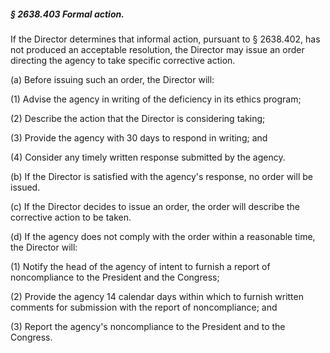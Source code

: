 ##### § 2638.403 Formal action. #####

If the Director determines that informal action, pursuant to § 2638.402, has not produced an acceptable resolution, the Director may issue an order directing the agency to take specific corrective action.

(a) Before issuing such an order, the Director will:

(1) Advise the agency in writing of the deficiency in its ethics program;

(2) Describe the action that the Director is considering taking;

(3) Provide the agency with 30 days to respond in writing; and

(4) Consider any timely written response submitted by the agency.

(b) If the Director is satisfied with the agency's response, no order will be issued.

(c) If the Director decides to issue an order, the order will describe the corrective action to be taken.

(d) If the agency does not comply with the order within a reasonable time, the Director will:

(1) Notify the head of the agency of intent to furnish a report of noncompliance to the President and the Congress;

(2) Provide the agency 14 calendar days within which to furnish written comments for submission with the report of noncompliance; and

(3) Report the agency's noncompliance to the President and to the Congress.